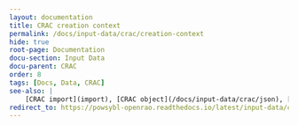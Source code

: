 ```yaml
---
layout: documentation
title: CRAC creation context
permalink: /docs/input-data/crac/creation-context
hide: true
root-page: Documentation
docu-section: Input Data
docu-parent: CRAC
order: 8
tags: [Docs, Data, CRAC]
see-also: |
    [CRAC import](import), [CRAC object](/docs/input-data/crac/json), [RAO result object](/docs/output-data/rao-result-json)
redirect_to: https://powsybl-openrao.readthedocs.io/latest/input-data/crac/creation-context.html
---
```

